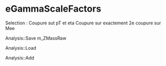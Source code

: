 eGammaScaleFactors
==================

Selection :
Coupure sut pT et eta
Coupure sur exactement 2e
coupure sur Mee



Analysis::Save
m_ZMassRaw


Analysis::Load



Analysis::Add